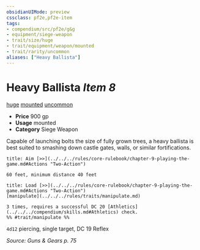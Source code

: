 ```yaml
---
obsidianUIMode: preview
cssclass: pf2e,pf2e-item
tags:
- compendium/src/pf2e/g&g
- equipment/siege-weapon
- trait/size/huge
- trait/equipment/weapon/mounted
- trait/rarity/uncommon
aliases: ["Heavy Ballista"]
---
```

# Heavy Ballista *Item 8*  
[huge](huge-b1.md)  [mounted](mounted-g-g.md)  [uncommon](uncommon.md)  

- **Price** 900 gp
- **Usage** mounted
- **Category** Siege Weapon

Capable of launching bolts the size of fully grown trees, a heavy ballista is best suited to smashing down castle gates, walls, or similar fortifications.

```ad-embed-ability
title: Aim [>>](../../../rules/core-rulebook/chapter-9-playing-the-game.md#Actions "Two-Action")

60 feet, minimum distance 40 feet
```

```ad-embed-ability
title: Load [>>](../../../rules/core-rulebook/chapter-9-playing-the-game.md#Actions "Two-Action")
[manipulate](../../../rules/traits/manipulate.md)  

3 times, requires a successful DC 20 [Athletics](../../../compendium/skills.md#Athletics) check.  
%% #trait/manipulate %%
```

`4d12` piercing, single target, DC 19 Reflex

*Source: Guns & Gears p. 75*
